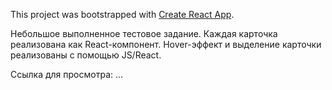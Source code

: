 This project was bootstrapped with [Create React App](https://github.com/facebook/create-react-app).

Небольшое выполненное тестовое задание. Каждая карточка реализована как React-компонент. 
Hover-эффект и выделение карточки реализованы с помощью JS/React.

Ссылка для просмотра: ...